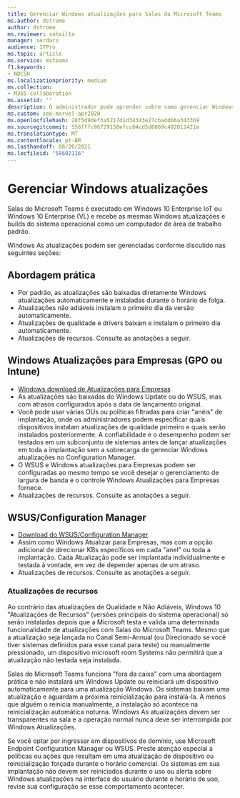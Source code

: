 ```yaml
---
title: Gerenciar Windows atualizações para Salas do Microsoft Teams
ms.author: dstrome
author: dstrome
ms.reviewer: sohailta
manager: serdars
audience: ITPro
ms.topic: article
ms.service: msteams
f1.keywords:
- NOCSH
ms.localizationpriority: medium
ms.collection:
- M365-collaboration
ms.assetid: ''
description: O administrador pode aprender sobre como gerenciar Windows atualizações e Windows de recursos para Salas do Microsoft Teams.
ms.custom: seo-marvel-apr2020
ms.openlocfilehash: 28f5d9def3a5217d1d34343e27cbaddb6a3433b9
ms.sourcegitcommit: 556fffc96729150efcc04cd5d6069c402012421e
ms.translationtype: MT
ms.contentlocale: pt-BR
ms.lasthandoff: 08/26/2021
ms.locfileid: "58602116"
---
```

# <a name="manage-windows-updates"></a>Gerenciar Windows atualizações

Salas do Microsoft Teams é executado em Windows 10 Enterprise IoT ou Windows 10 Enterprise (VL) e recebe as mesmas Windows atualizações e builds do sistema operacional como um computador de área de trabalho padrão.

Windows As atualizações podem ser gerenciadas conforme discutido nas seguintes seções:

## <a name="hands-off-approach"></a>Abordagem prática 

- Por padrão, as atualizações são baixadas diretamente Windows atualizações automaticamente e instaladas durante o horário de folga.
- Atualizações não adiáveis instalam o primeiro dia da versão automaticamente.
- Atualizações de qualidade e drivers baixam e instalam o primeiro dia automaticamente.
- Atualizações de recursos. Consulte as anotações a seguir.

## <a name="windows-updates-for-business-gpo-or-intune"></a>Windows Atualizações para Empresas (GPO ou Intune)  

- [Windows download de Atualizações para Empresas](/windows/deployment/update/waas-manage-updates-wufb)
- As atualizações são baixadas do Windows Update ou do WSUS, mas com atrasos configurados após a data de lançamento original.
- Você pode usar várias OUs ou políticas filtradas para criar "anéis" de implantação, onde os administradores podem especificar quais dispositivos instalam atualizações de qualidade primeiro e quais serão instalados posteriormente. A confiabilidade e o desempenho podem ser testados em um subconjunto de sistemas antes de lançar atualizações em toda a implantação sem a sobrecarga de gerenciar Windows atualizações no Configuration Manager.
- O WSUS e Windows atualizações para [](/windows/deployment/update/waas-integrate-wufb) Empresas podem ser configuradas ao mesmo tempo se você desejar o gerenciamento de largura de banda e o controle Windows Atualizações para Empresas fornece.
- Atualizações de recursos. Consulte as anotações a seguir.

## <a name="wsusconfiguration-manager"></a>WSUS/Configuration Manager

- [Download do WSUS/Configuration Manager](/windows/deployment/update/waas-manage-updates-configuration-manager)
- Assim como Windows Atualizar para Empresas, mas com a opção adicional de direcionar KBs específicos em cada "anel" ou toda a implantação. Cada Atualização pode ser implantada individualmente e testada à vontade, em vez de depender apenas de um atraso.
- Atualizações de recursos. Consulte as anotações a seguir.

### <a name="feature-updates"></a>Atualizações de recursos

Ao contrário das atualizações de Qualidade e Não Adiáveis, Windows 10 "Atualizações de Recursos" (versões principais do sistema operacional) só serão instaladas depois que a Microsoft testa e valida uma determinada funcionalidade de atualizações com Salas do Microsoft Teams. Mesmo que a atualização seja lançada no Canal Semi-Annual (ou Direcionado se você tiver sistemas definidos para esse canal para teste) ou manualmente pressionado, um dispositivo microsoft room Systems não permitirá que a atualização não testada seja instalada.

Salas do Microsoft Teams funciona "fora da caixa" com uma abordagem prática e não instalará um Windows Update ou reiniciará um dispositivo automaticamente para uma atualização Windows. Os sistemas baixam uma atualização e aguardam a próxima reinicialização para instalá-la. A menos que alguém o reinicia manualmente, a instalação só acontece na reinicialização automática noturna. Windows As atualizações devem ser transparentes na sala e a operação normal nunca deve ser interrompida por Windows Atualizações.

Se você optar por ingressar em dispositivos de domínio, use Microsoft Endpoint Configuration Manager ou WSUS. Preste atenção especial a políticas ou ações que resultam em uma atualização de dispositivo ou reinicialização forçada durante o horário comercial. Os sistemas em sua implantação não devem ser reiniciados durante o uso ou alerta sobre Windows atualizações na interface do usuário durante o horário de uso, revise sua configuração se esse comportamento acontecer.